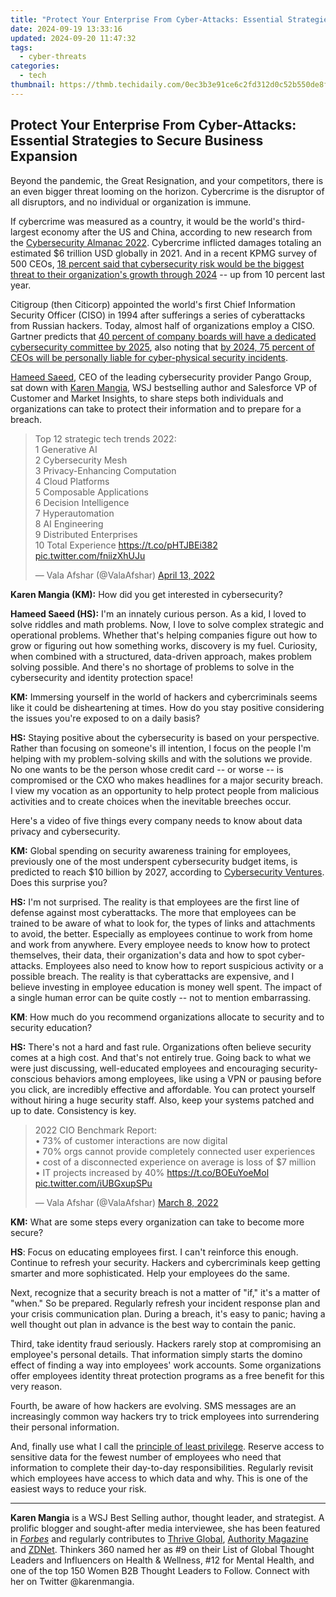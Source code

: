 ```yaml
---
title: "Protect Your Enterprise From Cyber-Attacks: Essential Strategies to Secure Business Expansion"
date: 2024-09-19 13:33:16
updated: 2024-09-20 11:47:32
tags:
  - cyber-threats
categories:
  - tech
thumbnail: https://thmb.techidaily.com/0ec3b3e91ce6c2fd312d0c52b550de8f05b444cc8eaf976d785c4db89830a16d.jpg
---
```


## Protect Your Enterprise From Cyber-Attacks: Essential Strategies to Secure Business Expansion

Beyond the pandemic, the Great Resignation, and your competitors, there is an even bigger threat looming on the horizon. Cybercrime is the disruptor of all disruptors, and no individual or organization is immune. 

If cybercrime was measured as a country, it would be the world's third-largest economy after the US and China, according to new research from the [Cybersecurity Almanac 2022](https://cybersecurityventures.com/cybersecurity-almanac-2022/). Cybercrime inflicted damages totaling an estimated $6 trillion USD globally in 2021\. And in a recent KPMG survey of 500 CEOs, [18 percent said that cybersecurity risk would be the biggest threat to their organization's growth through 2024](https://home.kpmg/xx/en/home/insights/2021/03/ceo-outlook-pulse.html) \-- up from 10 percent last year.

Citigroup (then Citicorp) appointed the world's first Chief Information Security Officer (CISO) in 1994 after sufferings a series of cyberattacks from Russian hackers. Today, almost half of organizations employ a CISO. Gartner predicts that [40 percent of company boards will have a dedicated cybersecurity committee by 2025](https://www.gartner.com/en/newsroom/press-releases/2021-01-28-gartner-predicts-40--of-boards-will-have-a-dedicated-), also noting that [by 2024, 75 percent of CEOs will be personally liable for cyber-physical security incidents](https://www.gartner.com/en/newsroom/press-releases/2020-09-01-gartner-predicts-75--of-ceos-will-be-personally-liabl).

[Hameed Saeed,](https://www.linkedin.com/in/hamedsaeed/) CEO of the leading cybersecurity provider Pango Group, sat down with [Karen Mangia](https://www.linkedin.com/in/karenmangia/), WSJ bestselling author and Salesforce VP of Customer and Market Insights, to share steps both individuals and organizations can take to protect their information and to prepare for a breach.

> Top 12 strategic tech trends 2022:  
> 1 Generative AI  
> 2 Cybersecurity Mesh  
> 3 Privacy-Enhancing Computation  
> 4 Cloud Platforms  
> 5 Composable Applications  
> 6 Decision Intelligence  
> 7 Hyperautomation  
> 8 AI Engineering  
> 9 Distributed Enterprises  
> 10 Total Experience <https://t.co/pHTJBEi382> [pic.twitter.com/fniizXhUJu](https://t.co/fniizXhUJu)
> 
> — Vala Afshar (@ValaAfshar) [April 13, 2022](https://twitter.com/ValaAfshar/status/1514261221788299267?ref%5Fsrc=twsrc^tfw)

**Karen Mangia (KM):** How did you get interested in cybersecurity?

**Hameed Saeed (HS):** I'm an innately curious person. As a kid, I loved to solve riddles and math problems. Now, I love to solve complex strategic and operational problems. Whether that's helping companies figure out how to grow or figuring out how something works, discovery is my fuel. Curiosity, when combined with a structured, data-driven approach, makes problem solving possible. And there's no shortage of problems to solve in the cybersecurity and identity protection space!

**KM:** Immersing yourself in the world of hackers and cybercriminals seems like it could be disheartening at times. How do you stay positive considering the issues you're exposed to on a daily basis?

**HS:** Staying positive about the cybersecurity is based on your perspective. Rather than focusing on someone's ill intention, I focus on the people I'm helping with my problem-solving skills and with the solutions we provide. No one wants to be the person whose credit card -- or worse -- is compromised or the CXO who makes headlines for a major security breach. I view my vocation as an opportunity to help protect people from malicious activities and to create choices when the inevitable breeches occur. 

Here's a video of five things every company needs to know about data privacy and cybersecurity. 

**KM:** Global spending on security awareness training for employees, previously one of the most underspent cybersecurity budget items, is predicted to reach $10 billion by 2027, according to [Cybersecurity Ventures](https://cybersecurityventures.com/cybersecurity-almanac-2022/). Does this surprise you?

**HS:** I'm not surprised. The reality is that employees are the first line of defense against most cyberattacks. The more that employees can be trained to be aware of what to look for, the types of links and attachments to avoid, the better. Especially as employees continue to work from home and work from anywhere. Every employee needs to know how to protect themselves, their data, their organization's data and how to spot cyber-attacks. Employees also need to know how to report suspicious activity or a possible breach. The reality is that cyberattacks are expensive, and I believe investing in employee education is money well spent. The impact of a single human error can be quite costly -- not to mention embarrassing.

**KM**: How much do you recommend organizations allocate to security and to security education?

**HS:** There's not a hard and fast rule. Organizations often believe security comes at a high cost. And that's not entirely true. Going back to what we were just discussing, well-educated employees and encouraging security-conscious behaviors among employees, like using a VPN or pausing before you click, are incredibly effective and affordable. You can protect yourself without hiring a huge security staff. Also, keep your systems patched and up to date. Consistency is key.

> 2022 CIO Benchmark Report:  
> • 73% of customer interactions are now digital  
> • 70% orgs cannot provide completely connected user experiences  
> • cost of a disconnected experience on average is loss of $7 million  
> • IT projects increased by 40% <https://t.co/BOEuYoeMol> [pic.twitter.com/iUBGxupSPu](https://t.co/iUBGxupSPu)
> 
> — Vala Afshar (@ValaAfshar) [March 8, 2022](https://twitter.com/ValaAfshar/status/1501211001307508738?ref%5Fsrc=twsrc%5Etfw)

**KM:** What are some steps every organization can take to become more secure?

**HS**: Focus on educating employees first. I can't reinforce this enough. Continue to refresh your security. Hackers and cybercriminals keep getting smarter and more sophisticated. Help your employees do the same. 

Next, recognize that a security breach is not a matter of "if," it's a matter of "when." So be prepared. Regularly refresh your incident response plan and your crisis communication plan. During a breach, it's easy to panic; having a well thought out plan in advance is the best way to contain the panic. 

Third, take identity fraud seriously. Hackers rarely stop at compromising an employee's personal details. That information simply starts the domino effect of finding a way into employees' work accounts. Some organizations offer employees identity threat protection programs as a free benefit for this very reason. 

Fourth, be aware of how hackers are evolving. SMS messages are an increasingly common way hackers try to trick employees into surrendering their personal information. 

And, finally use what I call the [principle of least privilege](https://medium.com/authority-magazine/hamed-saeed-of-pango-5-things-you-need-to-know-to-optimize-your-companys-approach-to-data-privacy-5285f100ef90). Reserve access to sensitive data for the fewest number of employees who need that information to complete their day-to-day responsibilities. Regularly revisit which employees have access to which data and why. This is one of the easiest ways to reduce your risk.

---

**Karen Mangia** is a WSJ Best Selling author, thought leader, and strategist. A prolific blogger and sought-after media interviewee, she has been featured in [_Forbes_](https://www.forbes.com/sites/chriswestfall/2020/07/28/survey-shows-90-of-remote-workers-want-this-from-companies/) and regularly contributes to [Thrive Global](https://thriveglobal.com/authors/karenmangia/), [Authority Magazine](https://medium.com/authority-magazine/search?q=Karen%20Mangia) and [ZDNet](https://www.zdnet.com/search/?q=karen%20mangia). Thinkers 360 named her as #9 on their List of Global Thought Leaders and Influencers on Health & Wellness, #12 for Mental Health, and one of the top 150 Women B2B Thought Leaders to Follow. Connect with her on Twitter @karenmangia.

<ins class="adsbygoogle"
     style="display:block"
     data-ad-format="autorelaxed"
     data-ad-client="ca-pub-7571918770474297"
     data-ad-slot="1223367746"></ins>



<ins class="adsbygoogle"
     style="display:block"
     data-ad-client="ca-pub-7571918770474297"
     data-ad-slot="8358498916"
     data-ad-format="auto"
     data-full-width-responsive="true"></ins>
